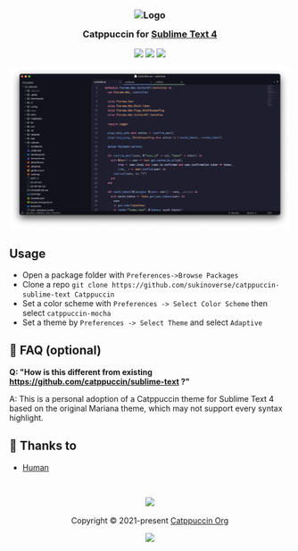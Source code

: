 <h3 align="center">
	<img src="https://raw.githubusercontent.com/catppuccin/catppuccin/main/assets/logos/exports/1544x1544_circle.png" width="100" alt="Logo"/><br/>
	<img src="https://raw.githubusercontent.com/catppuccin/catppuccin/main/assets/misc/transparent.png" height="30" width="0px"/>
	Catppuccin for <a href="https://www.sublimetext.com/">Sublime Text 4</a>
	<img src="https://raw.githubusercontent.com/catppuccin/catppuccin/main/assets/misc/transparent.png" height="30" width="0px"/>
</h3>

<p align="center">
	<a href="https://github.com/sukinoverse/catppuccin-sublime-text/stargazers"><img src="https://img.shields.io/github/stars/sukinoverse/catppuccin-sublime-text?colorA=363a4f&colorB=b7bdf8&style=for-the-badge"></a>
	<a href="https://github.com/sukinoverse/catppuccin-sublime-text/issues"><img src="https://img.shields.io/github/issues/sukinoverse/catppuccin-sublime-text?colorA=363a4f&colorB=f5a97f&style=for-the-badge"></a>
	<a href="https://github.com/sukinoverse/catppuccin-sublime-text/contributors"><img src="https://img.shields.io/github/contributors/sukinoverse/catppuccin-sublime-text?colorA=363a4f&colorB=a6da95&style=for-the-badge"></a>
</p>

<p align="center">
	<img src="https://raw.githubusercontent.com/sukinoverse/catppuccin-sublime-text/main/assets/sublime-text-example.png"/>
</p>

## Usage
- Open a package folder with `Preferences->Browse Packages`
- Clone a repo `git clone https://github.com/sukinoverse/catppuccin-sublime-text Catppuccin`
- Set a color scheme with `Preferences -> Select Color Scheme` then select `catppuccin-mocha`
- Set a theme by `Preferences -> Select Theme` and select `Adaptive`

## 🙋 FAQ (optional)

**Q: "How is this different from existing https://github.com/catppuccin/sublime-text ?"**

A: This is a personal adoption of a Catppuccin theme for Sublime Text 4 based on the original Mariana theme, which may not support every syntax highlight.

## 💝 Thanks to

- [Human](https://github.com/catppuccin)

&nbsp;

<p align="center">
	<img src="https://raw.githubusercontent.com/catppuccin/catppuccin/main/assets/footers/gray0_ctp_on_line.svg?sanitize=true" />
</p>

<p align="center">
	Copyright &copy; 2021-present <a href="https://github.com/catppuccin" target="_blank">Catppuccin Org</a>
</p>

<p align="center">
	<a href="https://github.com/catppuccin/catppuccin/blob/main/LICENSE"><img src="https://img.shields.io/static/v1.svg?style=for-the-badge&label=License&message=MIT&logoColor=d9e0ee&colorA=363a4f&colorB=b7bdf8"/></a>
</p>
